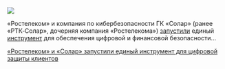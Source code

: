 <!--2025-08-04 13:27:19-->
<div class="yb">
  <div class="rss habr"><img src="https://habrastorage.org/getpro/habr/upload_files/a02/3be/7b9/a023be7b9c5ba5c5d3167f3785862085.png" /><p>«Ростелеком» и компания по&nbsp;кибербезопасности ГК «Солар» (ранее «РТК‑Солар», дочерняя компания «Ростелекома») <a href="https://www.company.rt.ru/press/news/d474125" rel="noopener noreferrer nofollow">запустили</a> единый <a href="https://rt.ru/safe" rel="noopener noreferrer nofollow">инструмент</a> для&nbsp;обеспечения цифровой и финансовой безопасности... <p class="titl"><a href="https://habr.com/ru/news/933880/?utm_source=habrahabr&utm_medium=rss&utm_campaign=933880">«Ростелеком» и «Солар» запустили единый инструмент для цифровой защиты клиентов</a></p></div>
</div>
